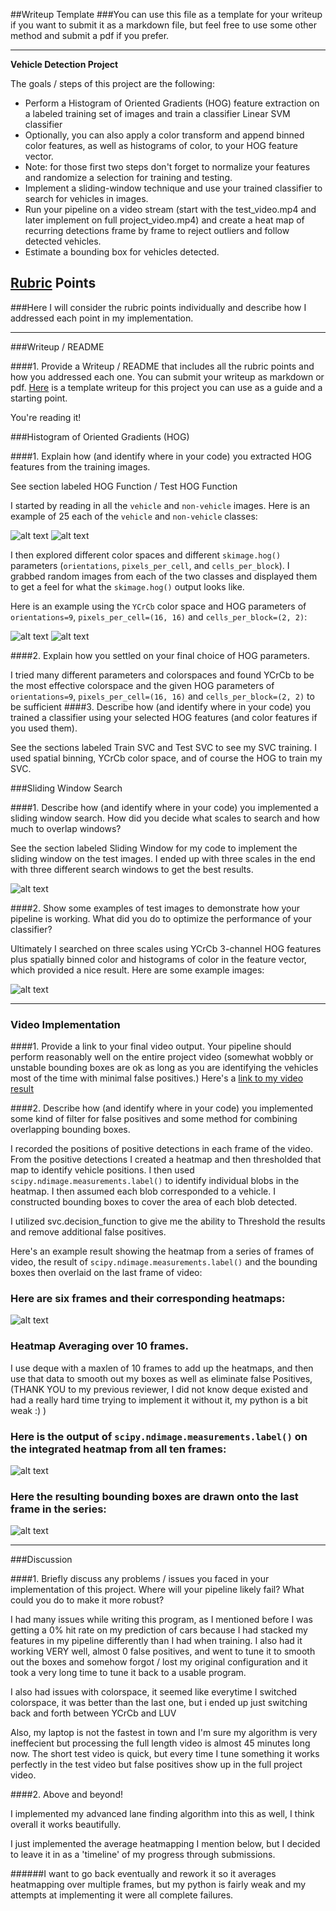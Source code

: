 ##Writeup Template
###You can use this file as a template for your writeup if you want to submit it as a markdown file, but feel free to use some other method and submit a pdf if you prefer.

---

**Vehicle Detection Project**

The goals / steps of this project are the following:

* Perform a Histogram of Oriented Gradients (HOG) feature extraction on a labeled training set of images and train a classifier Linear SVM classifier
* Optionally, you can also apply a color transform and append binned color features, as well as histograms of color, to your HOG feature vector. 
* Note: for those first two steps don't forget to normalize your features and randomize a selection for training and testing.
* Implement a sliding-window technique and use your trained classifier to search for vehicles in images.
* Run your pipeline on a video stream (start with the test_video.mp4 and later implement on full project_video.mp4) and create a heat map of recurring detections frame by frame to reject outliers and follow detected vehicles.
* Estimate a bounding box for vehicles detected.

[//]: # (Image References)
[image1]: ./examples/car.png
[image8]: ./examples/noncar.png
[image2]: ./examples/HOG_example.png
[image9]: ./examples/HOG_noncar.png
[image3]: ./examples/sliding_windows.png
[image4]: ./examples/sliding_window.png
[image5]: ./examples/bboxes_and_heat.png
[image6]: ./examples/labels_map.png
[image7]: ./examples/output_bboxes.png
[video1]: ./project_video.mp4

## [Rubric](https://review.udacity.com/#!/rubrics/513/view) Points
###Here I will consider the rubric points individually and describe how I addressed each point in my implementation.  

---
###Writeup / README

####1. Provide a Writeup / README that includes all the rubric points and how you addressed each one.  You can submit your writeup as markdown or pdf.  [Here](https://github.com/udacity/CarND-Vehicle-Detection/blob/master/writeup_template.md) is a template writeup for this project you can use as a guide and a starting point.  

You're reading it!

###Histogram of Oriented Gradients (HOG)

####1. Explain how (and identify where in your code) you extracted HOG features from the training images.

See section labeled HOG Function / Test HOG Function

I started by reading in all the `vehicle` and `non-vehicle` images.  Here is an example of 25 each of the `vehicle` and `non-vehicle` classes:

![alt text][image1]
![alt text][image8]

I then explored different color spaces and different `skimage.hog()` parameters (`orientations`, `pixels_per_cell`, and `cells_per_block`).  I grabbed random images from each of the two classes and displayed them to get a feel for what the `skimage.hog()` output looks like.

Here is an example using the `YCrCb` color space and HOG parameters of `orientations=9`, `pixels_per_cell=(16, 16)` and `cells_per_block=(2, 2)`:


![alt text][image2]
![alt text][image9]

####2. Explain how you settled on your final choice of HOG parameters.

I tried many different parameters and colorspaces and found YCrCb to be the most effective colorspace and the given HOG parameters of `orientations=9`, `pixels_per_cell=(16, 16)` and `cells_per_block=(2, 2)` to be sufficient
####3. Describe how (and identify where in your code) you trained a classifier using your selected HOG features (and color features if you used them).

See the sections labeled Train SVC and Test SVC to see my SVC training.  I used spatial binning, YCrCb color space, and of course the HOG to train my SVC.

###Sliding Window Search

####1. Describe how (and identify where in your code) you implemented a sliding window search.  How did you decide what scales to search and how much to overlap windows?

See the section labeled Sliding Window for my code to implement the sliding window on the test images.  I ended up with three scales in the end with three different search windows to get the best results.

![alt text][image3]

####2. Show some examples of test images to demonstrate how your pipeline is working.  What did you do to optimize the performance of your classifier?

Ultimately I searched on three scales using YCrCb 3-channel HOG features plus spatially binned color and histograms of color in the feature vector, which provided a nice result.  Here are some example images:

![alt text][image4]

---

### Video Implementation

####1. Provide a link to your final video output.  Your pipeline should perform reasonably well on the entire project video (somewhat wobbly or unstable bounding boxes are ok as long as you are identifying the vehicles most of the time with minimal false positives.)
Here's a [link to my video result](./project_video_output_with_lines.mp4)


####2. Describe how (and identify where in your code) you implemented some kind of filter for false positives and some method for combining overlapping bounding boxes.

I recorded the positions of positive detections in each frame of the video.  From the positive detections I created a heatmap and then thresholded that map to identify vehicle positions.  I then used `scipy.ndimage.measurements.label()` to identify individual blobs in the heatmap.  I then assumed each blob corresponded to a vehicle.  I constructed bounding boxes to cover the area of each blob detected.  

I utilized svc.decision_function to give me the ability to Threshold the results and remove additional false positives.

Here's an example result showing the heatmap from a series of frames of video, the result of `scipy.ndimage.measurements.label()` and the bounding boxes then overlaid on the last frame of video:


### Here are six frames and their corresponding heatmaps:

![alt text][image5]

### Heatmap Averaging over 10 frames.
I use deque with a maxlen of 10 frames to add up the heatmaps, and then use that data to smooth out my boxes as well as eliminate false Positives, (THANK YOU to my previous reviewer, I did not know deque existed and had a really hard time trying to implement it without it, my python is a bit weak :) )

### Here is the output of `scipy.ndimage.measurements.label()` on the integrated heatmap from all ten frames:

![alt text][image6]

### Here the resulting bounding boxes are drawn onto the last frame in the series:

![alt text][image7]


---

###Discussion

####1. Briefly discuss any problems / issues you faced in your implementation of this project.  Where will your pipeline likely fail?  What could you do to make it more robust?

I had many issues while writing this program, as I mentioned before I was getting a 0% hit rate on my prediction of cars because I had stacked my features in my pipeline differently than I had when training.  I also had it working VERY well, almost 0 false positives, and went to tune it to smooth out the boxes and somehow forgot / lost my original configuration and it took a very long time to tune it back to a usable program.

I also had issues with colorspace, it seemed like everytime I switched colorspace, it was better than the last one, but i ended up just switching back and forth between YCrCb and LUV

Also, my laptop is not the fastest in town and I'm sure my algorithm is very ineffecient but processing the full length video is almost 45 minutes long now. The short test video is quick, but every time I tune something it works perfectly in the test video but false positives show up in the full project video.

####2. Above and beyond!

I implemented my advanced lane finding algorithm into this as well, I think overall it works beautifully.

I just implemented the average heatmapping I mention below, but I decided to leave it in as a 'timeline' of my progress through submissions.

######I want to go back eventually and rework it so it averages heatmapping over multiple frames, but my python is fairly weak and my attempts at implementing it were all complete failures.


